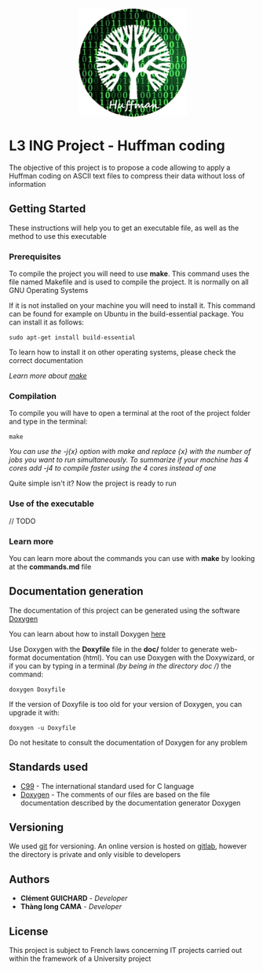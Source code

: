 <span style="display:block;text-align:center">![Logo](./doc/l3ing-project-huffman-coding.png)
# L3 ING Project - Huffman coding

The objective of this project is to propose a code allowing to apply a Huffman coding on ASCII text files to compress their data without loss of information

## Getting Started

These instructions will help you to get an executable file, as well as the method to use this executable

### Prerequisites

To compile the project you will need to use **make**. This command uses the file named Makefile and is used to compile the project. It is normally on all GNU Operating Systems

If it is not installed on your machine you will need to install it. This command can be found for example on Ubuntu in the build-essential package. You can install it as follows:

    sudo apt-get install build-essential

To learn how to install it on other operating systems, please check the correct documentation

*Learn more about [make](https://www.gnu.org/software/make/manual/make.pdf)*

### Compilation

To compile you will have to open a terminal at the root of the project folder and type in the terminal:

    make

*You can use the -j{x} option with make and replace {x} with the number of jobs you want to run simultaneously. To summarize if your machine has 4 cores add -j4 to compile faster using the 4 cores instead of one*

Quite simple isn't it? Now the project is ready to run

### Use of the executable

// TODO

### Learn more

You can learn more about the commands you can use with **make** by looking at the **commands.md** file

## Documentation generation

The documentation of this project can be generated using the software [Doxygen](http://www.doxygen.nl/)

You can learn about how to install Doxygen [here](https://www.stack.nl/~dimitri/doxygen/manual/install.html)

Use Doxygen with the **Doxyfile** file in the **doc/** folder to generate web-format documentation (html). You can use Doxygen with the Doxywizard, or if you can by typing in a terminal *(by being in the directory doc /)* the command:

    doxygen Doxyfile

If the version of Doxyfile is too old for your version of Doxygen, you can upgrade it with:

    doxygen -u Doxyfile

Do not hesitate to consult the documentation of Doxygen for any problem

## Standards used

* [C99](http://www.open-std.org/jtc1/sc22/wg14/www/docs/n897.pdf) - The international standard used for C language
* [Doxygen](http://www.doxygen.nl/) - The comments of our files are based on the file documentation described by the documentation generator Doxygen

## Versioning

We used [git](https://git-scm.com/) for versioning. An online version is hosted on [gitlab](https://gitlab.com/), however the directory is private and only visible to developers

## Authors

* **Clément GUICHARD** - *Developer*
* **Thàng long CAMA** - *Developer*

## License

This project is subject to French laws concerning IT projects carried out within the framework of a University project
